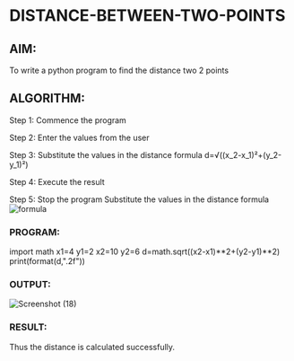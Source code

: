 # DISTANCE-BETWEEN-TWO-POINTS

## AIM:
To write a python program to find the distance two 2 points
## ALGORITHM:
Step 1:
Commence the program

Step 2:
Enter the values from the user

Step 3:
Substitute the values in the distance formula d=√((x_2-x_1)²+(y_2-y_1)²)

Step 4:
Execute the result

Step 5:
Stop the program
Substitute the values in the distance formula  ![formula](/formula.jpg)

### PROGRAM:
import math
x1=4
y1=2
x2=10
y2=6
d=math.sqrt((x2-x1)**2+(y2-y1)**2)
print(format(d,".2f"))
  


### OUTPUT:
![Screenshot (18)](https://user-images.githubusercontent.com/94828604/154969910-66245913-2359-4c60-b3a7-bab2bab22b36.png)


### RESULT:
Thus the distance is calculated successfully.
